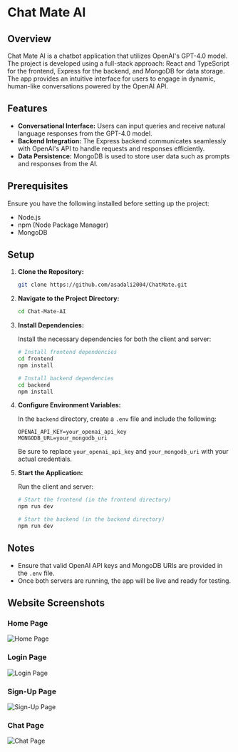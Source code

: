 # Chat Mate AI

## **Overview**

Chat Mate AI is a chatbot application that utilizes OpenAI's GPT-4.0 model. The project is developed using a full-stack approach: React and TypeScript for the frontend, Express for the backend, and MongoDB for data storage. The app provides an intuitive interface for users to engage in dynamic, human-like conversations powered by the OpenAI API.

## **Features**

- **Conversational Interface:** Users can input queries and receive natural language responses from the GPT-4.0 model.
- **Backend Integration:** The Express backend communicates seamlessly with OpenAI's API to handle requests and responses efficiently.
- **Data Persistence:** MongoDB is used to store user data such as prompts and responses from the AI.

## **Prerequisites**

Ensure you have the following installed before setting up the project:

- Node.js
- npm (Node Package Manager)
- MongoDB

## **Setup**

1. **Clone the Repository:**

   ```bash
   git clone https://github.com/asadali2004/ChatMate.git
   ```

2. **Navigate to the Project Directory:**

   ```bash
   cd Chat-Mate-AI
   ```

3. **Install Dependencies:**

   Install the necessary dependencies for both the client and server:

   ```bash
   # Install frontend dependencies
   cd frontend
   npm install

   # Install backend dependencies
   cd backend
   npm install
   ```

4. **Configure Environment Variables:**

   In the `backend` directory, create a `.env` file and include the following:

   ```plaintext
   OPENAI_API_KEY=your_openai_api_key
   MONGODB_URL=your_mongodb_uri
   ```

   Be sure to replace `your_openai_api_key` and `your_mongodb_uri` with your actual credentials.

5. **Start the Application:**

   Run the client and server:

   ```bash
   # Start the frontend (in the frontend directory)
   npm run dev

   # Start the backend (in the backend directory)
   npm run dev
   ```

## **Notes**

- Ensure that valid OpenAI API keys and MongoDB URIs are provided in the `.env` file.
- Once both servers are running, the app will be live and ready for testing.

## **Website Screenshots**

### **Home Page**
![Home Page](https://github.com/user-attachments/assets/e0ec50d0-1321-4922-b960-dd767ad95aa7)

### **Login Page**
![Login Page](https://github.com/user-attachments/assets/e0e67748-aacb-425e-9300-726e217acc9b)

### **Sign-Up Page**
![Sign-Up Page](https://github.com/user-attachments/assets/2a2f1d38-64d3-4715-bdf2-704610da1b9f)

### **Chat Page**
![Chat Page](https://github.com/user-attachments/assets/fa95ba0f-3820-460a-9b44-9c5ca247108b)


